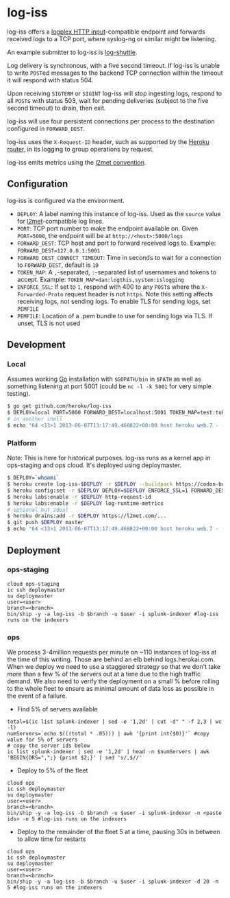 # log-iss

log-iss offers a
[logplex HTTP input](https://github.com/heroku/logplex/blob/master/doc/README.http_input.md)-compatible
endpoint and forwards received logs to a TCP port, where syslog-ng or similar
might be listening.

An example submitter to log-iss is [log-shuttle](http://github.com/heroku/log-shuttle).

Log delivery is synchronous, with a five second timeout. If log-iss is unable to
write `POST`ed messages to the backend TCP connection within the timeout it will
respond with status 504.

Upon receiving `SIGTERM` or `SIGINT` log-iss will stop ingesting logs, respond to
all `POST`s with status 503, wait for pending deliveries (subject to the five
second timeout) to drain, then exit.

log-iss will use four persistent connections per process to the destination
configured in `FORWARD_DEST`.

log-iss uses the `X-Request-ID` header, such as supported by the
[Heroku router](https://devcenter.heroku.com/articles/http-request-id), in its logging
to group operations by request.

log-iss emits metrics using the [l2met convention](https://github.com/ryandotsmith/l2met/wiki/Usage#logging-convention).

## Configuration

log-iss is configured via the environment.

* `DEPLOY`: A label naming this instance of log-iss. Used as the `source` value for [l2met](https://github.com/ryandotsmith/l2met/wiki/Usage#logging-convention)-compatible log lines.
* `PORT`: TCP port number to make the endpoint available on. Given `PORT=5000`, the endpoint will be at `http://<host>:5000/logs`
* `FORWARD_DEST`: TCP host and port to forward received logs to. Example: `FORWARD_DEST=127.0.0.1:5001`
* `FORWARD_DEST_CONNECT_TIMEOUT`: Time in seconds to wait for a connection to `FORWARD_DEST`, default is `10`
* `TOKEN_MAP`: A `,`-separated, `:`-separated list of usernames and tokens to accept. Example: `TOKEN_MAP=dan:logthis,system:islogging`
* `ENFORCE_SSL`: If set to `1`, respond with 400 to any `POST`s where the `X-Forwarded-Proto` request header is not `https`. Note this setting affects receiving logs, not sending logs. To enable TLS for sending logs, set `PEMFILE`
* `PEMFILE`: Location of a .pem bundle to use for sending logs via TLS. If unset, TLS is not used

## Development

### Local

Assumes working [Go](http://golang.org/doc/install) installation with
`$GOPATH/bin` in `$PATH` as well as something listening at port 5001 (could be
`nc -l -k 5001` for very simple testing).

```bash
$ go get github.com/heroku/log-iss
$ DEPLOY=local PORT=5000 FORWARD_DEST=localhost:5001 TOKEN_MAP=test:token log-iss
# in another shell
$ echo "64 <13>1 2013-06-07T13:17:49.468822+00:00 host heroku web.7 - - hi" | curl -v -u test:token -H "Content-Type: application/logplex-1" --data-binary @/dev/stdin http://localhost:5000/logs
```

### Platform

Note: This is here for historical purposes. log-iss runs as a kernel app in ops-staging and ops cloud. It's deployed using deploymaster.

```bash
$ DEPLOY=`whoami`
$ heroku create log-iss-$DEPLOY -r $DEPLOY --buildpack https://codon-buildpacks.s3.amazonaws.com/buildpacks/kr/go.tgz
$ heroku config:set -r $DEPLOY DEPLOY=$DEPLOY ENFORCE_SSL=1 FORWARD_DEST=my-syslog-host.com:601 TOKEN_MAP=syslog:$(openssl rand -hex 20)
$ heroku labs:enable -r $DEPLOY http-request-id
$ heroku labs:enable -r $DEPLOY log-runtime-metrics
# optional but ideal
$ heroku drains:add -r $DEPLOY https://l2met.com/...
$ git push $DEPLOY master
$ echo "64 <13>1 2013-06-07T13:17:49.468822+00:00 host heroku web.7 - - hi" | curl -v -u syslog:<generated token> -H "Content-Type: application/logplex-1" --data-binary @/dev/stdin https://log-iss-$DEPLOY.herokuapp.com/logs
```

## Deployment

### ops-staging

```
cloud ops-staging
ic ssh deploymaster
su deploymaster
user=<user>
branch=<branch>
bin/ship -y -a log-iss -b $branch -u $user -i splunk-indexer #log-iss runs on the indexers
```

### ops

We process 3-4million requests per minute on ~110 instances of log-iss at the time of this writing. Those are behind an elb behind logs.herokai.com. When we deploy we need to use a staggered strategy so that we don't take more than a few % of the servers out at a time due to the high traffic demand. We also need to verify the deployment on a small % before rolling to the whole fleet to ensure as minimal amount of data loss as possible in the event of a failure.

* Find 5% of servers available

```
total=$(ic list splunk-indexer | sed -e '1,2d' | cut -d" " -f 2,3 | wc -l)
numServers=`echo $(((total * .05))) | awk '{print int($0)}'` #copy value for 5% of servers
# copy the server ids below
ic list splunk-indexer | sed -e '1,2d' | head -n $numServers | awk 'BEGIN{ORS=",";} {print $2;}' | sed 's/,$//'
```

* Deploy to 5% of the fleet

```
cloud ops
ic ssh deploymaster
su deploymaster
user=<user>
branch=<branch>
bin/ship -y -a log-iss -b $branch -u $user -i splunk-indexer -n <paste ids> -n 5 #log-iss runs on the indexers
```

* Deploy to the remainder of the fleet 5 at a time, pausing 30s in between to allow time for restarts
```
cloud ops
ic ssh deploymaster
su deploymaster
user=<user>
branch=<branch>
bin/ship -y -a log-iss -b $branch -u $user -i splunk-indexer -d 20 -n 5 #log-iss runs on the indexers
```

